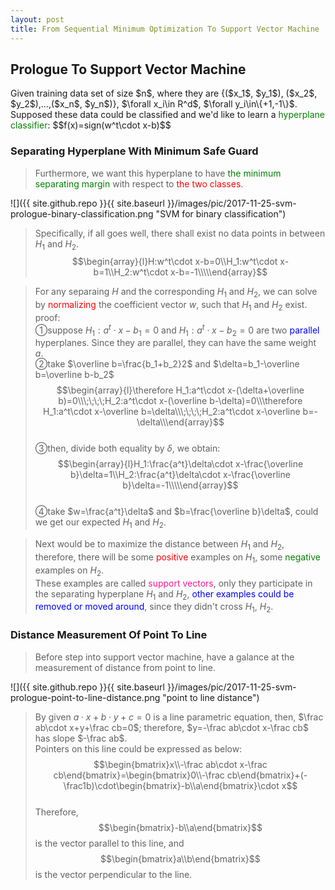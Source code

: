 ```yaml
---
layout: post
title: From Sequential Minimum Optimization To Support Vector Machine
---
```


## Prologue To Support Vector Machine
<p class="message">
Given training data set of size $n$, where they are {($x_1$, $y_1$), ($x_2$, $y_2$),...,($x_n$, $y_n$)}, $\forall x_i\in R^d$, $\forall y_i\in\{+1,-1\}$.  
Supposed these data could be classified and we'd like to learn a <font color="green">hyperplane classifier</font>:  
$$f(x)=sign(w^t\cdot x-b)$$
</p>

### Separating Hyperplane With Minimum Safe Guard
>Furthermore, we want this hyperplane to have <font color="green">the minimum separating margin</font> with respect to <font color="red">the two classes</font>.

![]({{ site.github.repo }}{{ site.baseurl }}/images/pic/2017-11-25-svm-prologue-binary-classification.png "SVM for binary classification")

>Specifically, if all goes well, there shall exist no data points in between $H_1$ and $H_2$.  
$$\begin{array}{l}H:w^t\cdot x-b=0\\H_1:w^t\cdot x-b=1\\H_2:w^t\cdot x-b=-1\\\\\end{array}$$

>For any separaing $H$ and the corresponding $H_1$ and $H_2$, we can solve by <font color="red">normalizing</font> the coefficient vector $w$, such that $H_1$ and $H_2$ exist.  
>proof:  
>&#10112;suppose $H_1:a^t\cdot x-b_1=0$ and $H_1:a^t\cdot x-b_2=0$ are two <font color="blue">parallel</font> hyperplanes.  Since they are parallel, they can have the same weight $a$.  
>&#10113;take $\overline b=\frac{b_1+b_2}2$ and $\delta=b_1-\overline b=\overline b-b_2$  
$$\begin{array}{l}\therefore H_1:a^t\cdot x-(\delta+\overline b)=0\\\;\;\;\;H_2:a^t\cdot x-(\overline b-\delta)=0\\\therefore H_1:a^t\cdot x-\overline b=\delta\\\;\;\;\;H_2:a^t\cdot x-\overline b=-\delta\\\end{array}$$  
>&#10114;then, divide both equality by $\delta$, we obtain:  
$$\begin{array}{l}H_1:\frac{a^t}\delta\cdot x-\frac{\overline b}\delta=1\\H_2:\frac{a^t}\delta\cdot x-\frac{\overline b}\delta=-1\\\\\end{array}$$  
>&#10115;take $w=\frac{a^t}\delta$ and $b=\frac{\overline b}\delta$, could we get our expected $H_1$ and $H_2$.

>Next would be to maximize the distance between $H_1$ and $H_2$, therefore, there will be some <font color="red">positive</font> examples on $H_1$, some <font color="green">negative</font> examples on $H_2$.  
>These examples are called <font color="deeppink">support vectors</font>, only they participate in the separating hyperplane $H_1$ and $H_2$, <font color="#0000FA">other examples could be removed or moved around</font>, since they didn't cross $H_1$, $H_2$.  

### Distance Measurement Of Point To Line
>Before step into support vector machine, have a galance at the measurement of distance from point to line.  

![]({{ site.github.repo }}{{ site.baseurl }}/images/pic/2017-11-25-svm-prologue-point-to-line-distance.png "point to line distance")

>By given $a\cdot x+b\cdot y+c=0$ is a line parametric equation, then, $\frac ab\cdot x+y+\frac cb=0$; therefore, $y=-\frac ab\cdot x-\frac cb$ has slope $-\frac ab$.  
>Pointers on this line could be expressed as below:  
$$\begin{bmatrix}x\\-\frac ab\cdot x-\frac cb\end{bmatrix}=\begin{bmatrix}0\\-\frac cb\end{bmatrix}+(-\frac1b)\cdot\begin{bmatrix}-b\\a\end{bmatrix}\cdot x$$  
>Therefore, $$\begin{bmatrix}-b\\a\end{bmatrix}$$ is the vector parallel to this line, and $$\begin{bmatrix}a\\b\end{bmatrix}$$ is the vector perpendicular to the line.  
>